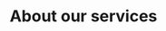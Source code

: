 ---
# This file is a template to document a new frontend template within the GOV.UK Design Library website.
layout: frontend-template-documentation
sectionKey: Frontend templates

# Step 1: Duplicate and rename this file to the proposed frontend template you want to include in the Design Library website.
# When duplicating and renaming this file use lowercase and replace any spaces with a dash (ie. -)

# Step 2: Set "eleventyExcludeFromCollections" to "false". This will ensure that the code snippet is commented out and a page will be display withinin the design library.
# eleventyExcludeFromCollections: true

# Step 3: Establish the relationship of this frontend template.
# The relationship between frontend templates will be demonstrated visually via levels on the left-hand navigation menu. For instance, "GitHub smart answers" is only revealed when the end-user selects "Smart answer" since "GitHub smart answers" a child template to the "Smart answer" frontend template.
eleventyNavigation:
  # If this frontend template is not associated with or a child to another frontend template, set the field below ("parent") to "Frontend templates"
  parent: Frontend templates

# Step 4: Input data points according to fields below to the best of your ability. Any fields without any data points will not be displayed on the website.

# Name of the frontend tempalte
# This is the name of the frontend template (ex. Homepage). It is required to display the title on the page, in the meta data, and in the left-hand navigation menu of the frontend templates page.
title: About our services

# Description of the frontend template
# This briefly describes what the frontend template is. It is required to display the description on the page, and in the <head> meta description.
description: #Delete this comment before entering the description of the frontend template.

# Embedding the figma file of the frontend template
# This will display a Figma embed on the page.
# To add a Figma embed, copy only the URL within the embed snippet.
figmaLink: #Delete this comment before entering the Figma embed URL of the Figma representaiton of this frontend template.

# How the frontend template works
# Briefly descibe how this frontend template works. For instance, listing out what end-user can do on a page that uses this frontend template, as well as it's relation to other pages and its associated frontend templates on GOV.UK.
# You MUST wrap this in double quotation marks (ie. " "), since markdown can be used to enter this information. To create a heading, use three hashes (ie. ###).
howItWorks:
  #Delete this comment before entering how this frontend template works.

# Live examples of webpages that use this frontend template
# List out all the pages on GOV.UK that use this frontend template, by providing: (1) the title of the page, (2) the URL of the page, and (3) indicate whether the page is in Welsh in order for assistive technology to read out the page title correctly.
examples:
  # To add additional examples duplicate the the fields below (adhering to the formating) but increase the count by one integer.
  0:
    # Both title and link are REQUIRED in order for this information to render on the page.
    title: HM Passport Office - About our services
    link: https://www.gov.uk/government/organisations/hm-passport-office/about/about-our-services
    welsh:
      # Options on whether the webpage using this frontend template is in Welsh:
        # true = The webpage is in Welsh
        # false = The webpage is not in Welsh, but rather in English
      false
  1:
    # Both title and link are REQUIRED in order for this information to render on the page.
    title: Companies House - About our services
    link: https://www.gov.uk/government/organisations/companies-house/about/about-our-services
    welsh:
      # Options on whether the webpage using this frontend template is in Welsh:
        # true = The webpage is in Welsh
        # false = The webpage is not in Welsh, but rather in English
      false
  2:
    # Both title and link are REQUIRED in order for this information to render on the page.
    title: UK Visas and Immigration - About our services
    link: https://www.gov.uk/government/organisations/uk-visas-and-immigration/about/about-our-services
    welsh:
      # Options on whether the webpage using this frontend template is in Welsh:
        # true = The webpage is in Welsh
        # false = The webpage is not in Welsh, but rather in English
      false
    
# The Content Data (Production) URL this frontend template
# Filter the document type in content data and copy the URL in your browser's address bar.
contentDataLink: https://content-data.publishing.service.gov.uk/content?submitted=true&date_range=past-30-days&search_term=&document_type=about_our_services&organisation_id=all

# How is this frontend template built
# This will display all the underlying technologies that make-up this template.
contentSchema:
  # The GOV.UK [browser extension](https://github.com/alphagov/govuk-browser-extension) can help indentify the content schema for this frontend template.
  title: corporate_information_page
  link: https://docs.publishing.service.gov.uk/content-schemas/corporate_information_page.html

contentType:
  # The GOV.UK [browser extension](https://github.com/alphagov/govuk-browser-extension) can help indentify the content type (also known as document type) for this frontend template.
  title: about_our_services
  link: https://docs.publishing.service.gov.uk/document-types/about_our_services.html

publishingApp:
  # The GOV.UK [browser extension](https://github.com/alphagov/govuk-browser-extension) can help indentify the publishing app associated with adding content to this frontend template.
  # Publishing app options:
    # collections publisher
    # contacts admin
    # content publisher
    # content tagger
    # local links manager
    # mainstream publisher
    # manuals publisher
    # maslow
    # service manual publisher
    # short url manager
    # special route publisher
    # specialist publisher
    # travel advice publisher
    # whitehall
  whitehall

renderingApp:
  # The GOV.UK [browser extension](https://github.com/alphagov/govuk-browser-extension) can help indentify which rendering app is used to generate this frontend template.
  # Rendring app options:
    # collections
    # email alert frontend
    # feedback
    # finder frontend
    # frontend
    # government frontend
    # smart answers
    # static
  government frontend

# Components that make-up this frontend template
# List out all the components that make-up this frontend template, by (1) providing the name of the component, (2) a link to the documentation for said component, (3) how is this component generated on the page and (4) the associated publishing input fields within the publishing app.
components:
  # To add additional components duplicate the the fields below (adhering to the formating) but increase the count by one integer.
  0:
    # The componentName is REQUIRED in order for this information to be displayed on the page.
    componentName:
      # You MUST wrap this in double quotation marks (ie. " "), since markdown can be used to enter this information.
      Layout super navigation header
    componentURL: https://components.publishing.service.gov.uk/component-guide/layout_super_navigation_header
    generated:
      # Options how said component is generated page:
        # auto = "Autogenerated in frontend template"
        # publisher = "Customized by publisher"
        # hardcode = "Hardcoded by developer"
     auto
    input:
      # You MUST wrap this in double quotation marks (ie. " "), since markdown can be used to enter this information.
      #If this component can be generated by a publisher via a publihing app the delete this comment before entering that infomration.
  1:
    # The componentName is REQUIRED in order for this information to be displayed on the page.
    componentName:
      # You MUST wrap this in double quotation marks (ie. " "), since markdown can be used to enter this information.
      Contextual breadcrumbs
    componentURL: https://components.publishing.service.gov.uk/component-guide/contextual_breadcrumbs
    generated:
      # Options how said component is generated page:
        # auto = "Autogenerated in frontend template"
        # publisher = "Customized by publisher"
        # hardcode = "Hardcoded by developer"
      auto
    input:
      # You MUST wrap this in double quotation marks (ie. " "), since markdown can be used to enter this information.
      Topics taxonomy tags to customise breadcrumbs
  2:
    # The componentName is REQUIRED in order for this information to be displayed on the page.
    componentName:
      # You MUST wrap this in double quotation marks (ie. " "), since markdown can be used to enter this information.
      Page title
    componentURL: https://components.publishing.service.gov.uk/component-guide/title
    generated:
      # Options how said component is generated page:
        # auto = "Autogenerated in frontend template"
        # publisher = "Customized by publisher"
        # hardcode = "Hardcoded by developer"
      auto
    input:
      # You MUST wrap this in double quotation marks (ie. " "), since markdown can be used to enter this information.
      #If this component can be generated by a publisher via a publihing app the delete this comment before entering that infomration.
  3:
    # The componentName is REQUIRED in order for this information to be displayed on the page.
    componentName:
      # You MUST wrap this in double quotation marks (ie. " "), since markdown can be used to enter this information.
      Lead paragraph
    componentURL: https://components.publishing.service.gov.uk/component-guide/lead_paragraph
    generated:
      # Options how said component is generated page:
        # auto = "Autogenerated in frontend template"
        # publisher = "Customized by publisher"
        # hardcode = "Hardcoded by developer"
      publisher
    input:
      # You MUST wrap this in double quotation marks (ie. " "), since markdown can be used to enter this information.
      Summmary
  4:
    # The componentName is REQUIRED in order for this information to be displayed on the page.
    componentName:
      # You MUST wrap this in double quotation marks (ie. " "), since markdown can be used to enter this information.
      Organisation logo
    componentURL: https://components.publishing.service.gov.uk/component-guide/organisation_logo
    generated:
      # Options how said component is generated page:
        # auto = "Autogenerated in frontend template"
        # publisher = "Customized by publisher"
        # hardcode = "Hardcoded by developer"
      auto
    input:
      # You MUST wrap this in double quotation marks (ie. " "), since markdown can be used to enter this information.
      #If this component can be generated by a publisher via a publihing app the delete this comment before entering that infomration.
  5:
    # The componentName is REQUIRED in order for this information to be displayed on the page.
    componentName:
      # You MUST wrap this in double quotation marks (ie. " "), since markdown can be used to enter this information.
      Contents list with body
    componentURL: https://govuk-government-frontend.herokuapp.com/component-guide/contents_list_with_body
    generated:
      # Options how said component is generated page:
        # auto = "Autogenerated in frontend template"
        # publisher = "Customized by publisher"
        # hardcode = "Hardcoded by developer"
      publisher
    input:
      # You MUST wrap this in double quotation marks (ie. " "), since markdown can be used to enter this information.
      Body (required)
  6:
    # The componentName is REQUIRED in order for this information to be displayed on the page.
    componentName:
      # You MUST wrap this in double quotation marks (ie. " "), since markdown can be used to enter this information.
      Back to top link
    componentURL: https://govuk-government-frontend.herokuapp.com/component-guide/back_to_top
    generated:
      # Options how said component is generated page:
        # auto = "Autogenerated in frontend template"
        # publisher = "Customized by publisher"
        # hardcode = "Hardcoded by developer"
      auto
    input:
      # You MUST wrap this in double quotation marks (ie. " "), since markdown can be used to enter this information.
      #If this component can be generated by a publisher via a publihing app the delete this comment before entering that infomration.
  7:
    # The componentName is REQUIRED in order for this information to be displayed on the page.
    componentName:
      # You MUST wrap this in double quotation marks (ie. " "), since markdown can be used to enter this information.
      Feedback
    componentURL: https://components.publishing.service.gov.uk/component-guide/feedback
    generated:
      # Options how said component is generated page:
        # auto = "Autogenerated in frontend template"
        # publisher = "Customized by publisher"
        # hardcode = "Hardcoded by developer"
      auto
    input:
      # You MUST wrap this in double quotation marks (ie. " "), since markdown can be used to enter this information.
      #If this component can be generated by a publisher via a publihing app the delete this comment before entering that infomration.
  8:
    # The componentName is REQUIRED in order for this information to be displayed on the page.
    componentName:
      # You MUST wrap this in double quotation marks (ie. " "), since markdown can be used to enter this information.
      Layout footer
    componentURL: https://components.publishing.service.gov.uk/component-guide/layout_footer
    generated:
      # Options how said component is generated page:
        # auto = "Autogenerated in frontend template"
        # publisher = "Customized by publisher"
        # hardcode = "Hardcoded by developer"
      auto
    input:
      # You MUST wrap this in double quotation marks (ie. " "), since markdown can be used to enter this information.
      #If this component can be generated by a publisher via a publihing app the delete this comment before entering that infomration.

# Evidence and insights for this frontend template
# List out all past documentation/supporting material with regards to or realted to this frontend template. It can include (1) past design documentation, (2) research findings, and (3) presentations.
insights:
  # To add additional insights duplicate the the fields below (adhering to the formating) but increase the count by one integer.
  0:
    # Both title and link are REQUIRED in order for this information to render on the page.
    title: #Delete this comment before entering the name of the insight document.
    link: #Delete this comment before entering the URL of the insight document.
    documentFormat: #Delete this comment before entering the format of the insight document. Example: (1) Google Doc, (2) Google Sheets, and (3) Google Slides.
    description:
      # You MUST wrap this in double quotation marks (ie. " "), since markdown can be used to enter this information. To create a heading, use three hashes (ie. ###).
      #Delete this comment before entering a brief summary about the document being referred.
    date: #Delete this comment before entering the date when the document was published.

# How to report an issue with this frontend template
# This will display instrucions on how to report an issue via GitHub.
# Consult with a developer to confirm the GitHub where the frontend template's codebase exists.
githubIssueLink: #Delete this comment before entering the URL of the page to create a new GitHub issue.

# Existing issues with this frontend template
# List of all the issues that are associated with this frontend template, (1) containing the title used to describe the issue on GitHub, and (2) the link to the GitHub issue itself.
issues:
  # To add additional issues duplicate the the fields below (adhering to the formating) but increase the count by one integer.
  0:
    # Both title and link are REQUIRED in order to display this information on the page.
    title: #Delete this comment before entering the title of the GitHub issue.
    link: #Delete this comment before entering the URL of the corresponding GitHub issue.
---